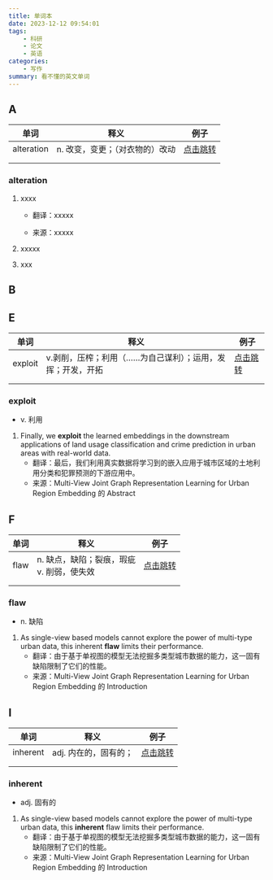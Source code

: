 ```yaml
---
title: 单词本
date: 2023-12-12 09:54:01
tags: 
    - 科研
    - 论文
    - 英语
categories: 
    - 写作
summary: 看不懂的英文单词
---
```


## A

| 单词       | 释义                            | 例子                    |
| ---------- | ------------------------------- | ----------------------- |
| alteration | n. 改变，变更；（对衣物的）改动 | [点击跳转](#alteration) |
|            |                                 |                         |
|            |                                 |                         |

### alteration

1. xxxx

    - 翻译：xxxxx

    - 来源：xxxxx

2. xxxxx
3. xxx



## B



## E

| 单词    | 释义                                                       | 例子                 |
| ------- | ---------------------------------------------------------- | -------------------- |
| exploit | v.剥削，压榨；利用（……为自己谋利）；运用，发挥；开发，开拓 | [点击跳转](#exploit) |
|         |                                                            |                      |
|         |                                                            |                      |

### exploit

- v. 利用

1. Finally, we **exploit** the learned embeddings in the downstream applications of land usage classification and crime prediction in urban areas with real-world data.
    - 翻译：最后，我们利用真实数据将学习到的嵌入应用于城市区域的土地利用分类和犯罪预测的下游应用中。
    - 来源：Multi-View Joint Graph Representation Learning for Urban Region Embedding 的 Abstract



## F

| 单词 | 释义                                           | 例子              |
| ---- | ---------------------------------------------- | ----------------- |
| flaw | n. 缺点，缺陷；裂痕，瑕疵<br />v. 削弱，使失效 | [点击跳转](#flaw) |
|      |                                                |                   |
|      |                                                |                   |

### flaw

- n. 缺陷

1. As single-view based models cannot explore the power of multi-type urban data, this inherent **flaw** limits their performance.
    - 翻译：由于基于单视图的模型无法挖掘多类型城市数据的能力，这一固有缺陷限制了它们的性能。
    - 来源：Multi-View Joint Graph Representation Learning for Urban Region Embedding 的 Introduction



## I

| 单词     | 释义                  | 例子                  |
| -------- | --------------------- | --------------------- |
| inherent | adj. 内在的，固有的； | [点击跳转](#inherent) |
|          |                       |                       |
|          |                       |                       |

### inherent

- adj. 固有的

1. As single-view based models cannot explore the power of multi-type urban data, this **inherent** flaw limits their performance.
    - 翻译：由于基于单视图的模型无法挖掘多类型城市数据的能力，这一固有缺陷限制了它们的性能。
    - 来源：Multi-View Joint Graph Representation Learning for Urban Region Embedding 的 Introduction
